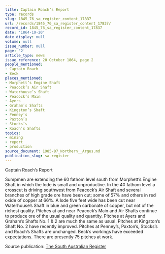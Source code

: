 ```yaml
---
title: Captain Roach’s Report
type: records
slug: 1845_76_sa_register_content_17837
url: /records/1845_76_sa_register_content_17837/
record_id: 1845_76_sa_register_content_17837
date: '1864-10-20'
date_display: null
volume: null
issue_number: null
page: '2'
article_type: news
issue_reference: 20 October 1864, page 2
people_mentioned:
- Captain Roach
- Beck
places_mentioned:
- Morphett’s Engine Shaft
- Peacock’s Air Shaft
- Waterhouse’s Shaft
- Peacock’s Main
- Ayers
- Graham’s Shafts
- Kingston’s Shaft
- Penney’s
- Paxton’s
- Stocks’s
- Roach’s Shafts
topics:
- mining
- report
- production
source_document: 1985-87_Northern__Argus.md
publication_slug: sa-register
---
```


Captain Roach’s Report

Sumpmen are extending the 60 fathom level south from Morphett’s Engine Shaft in which the lode is small and unproductive.  In the 40 fathom level a crosscut is driving southwest from Peacock’s Air Shaft and several branches of high grade ore have been cut; some of 57% and others in red oxide of copper at 66%.  A lode five feet wide has been cut near Waterhouse’s Shaft in blue and green carbonate of copper, but not of the richest quality.  Pitches at and near Peacock’s Main and Air Shafts continue to produce ore of the usual quality and quantity.  Pitches at Ayers and Graham’s Shafts No. 1 & 2 are much the same as usual.  Pitches at Kingston’s Shaft No. 2 have recently improved.  Pitches at Penney’s, Paxton’s, Stocks’s and Roach’s Shafts are unchanged.  Beck’s workings have exceeded expectations.  There are presently 75 pitches at work.

Source publication: [The South Australian Register](/publications/sa-register/)
